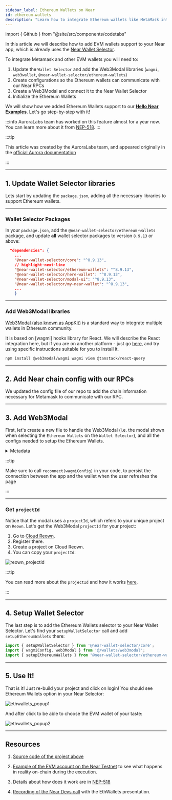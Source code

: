 ```yaml
---
sidebar_label: Ethereum Wallets on Near
id: ethereum-wallets
description: "Learn how to integrate Ethereum wallets like MetaMask into your NEAR DApp using the Near Wallet Selector, Web3Modal, and wagmi libraries."
---
```


import { Github } from "@site/src/components/codetabs"

In this article we will describe how to add EVM wallets support to your Near app, which is already uses the [Near Wallet Selector](https://github.com/near/wallet-selector/).

To integrate Metamask and other EVM wallets you will need to:

1. Update the `Wallet Selector` and add the Web3Modal libraries (`wagmi`, `web3wallet`, `@near-wallet-selector/ethereum-wallets`)
2. Create configurations so the Ethereum wallets can communicate with our Near RPCs
3. Create a Web3Modal and connect it to the Near Wallet Selector
4. Initialize the Ethereum Wallets 

We will show how we added Ethereum Wallets support to our [**Hello Near Examples**](https://github.com/near-examples/hello-near-examples/tree/main/frontend). Let's go step-by-step with it!

:::info
AuroraLabs team has worked on this feature almost for a year now. You can learn more about it from [NEP-518](https://github.com/near/NEPs/issues/518).
:::

:::tip

This article was created by the AuroraLabs team, and appeared originally in the [official Aurora documentation](https://doc.aurora.dev/dev-reference/eth-wallets)

:::

---

## 1. Update Wallet Selector libraries

Lets start by updating the `package.json`, adding all the necessary libraries to support Ethereum wallets.

<hr class="subsection" />

### Wallet Selector Packages


In your `package.json`, add the `@near-wallet-selector/ethereum-wallets` package, and update **all** wallet selector packages to version `8.9.13` or above:

```json title="package.json"
  "dependencies": {
    ...
    "@near-wallet-selector/core": "^8.9.13",
    // highlight-next-line
    "@near-wallet-selector/ethereum-wallets": "^8.9.13",
    "@near-wallet-selector/here-wallet": "^8.9.13",
    "@near-wallet-selector/modal-ui": "^8.9.13",
    "@near-wallet-selector/my-near-wallet": "^8.9.13",
    ...
    }
```

<hr class="subsection" />

### Add Web3Modal libraries

[Web3Modal (also known as AppKit)](https://reown.com/appkit) is a standard way to integrate multiple wallets in Ethereum community.

It is based on [wagmi] hooks library for React. We will describe the React integration here, but if you are on another platform - just go [here](https://docs.reown.com/appkit/overview#get-started), and try using specific instructions suitable for you to install it.

```bash
npm install @web3modal/wagmi wagmi viem @tanstack/react-query
```

---

## 2. Add Near chain config with our RPCs

We updated the config file of our repo to add the chain information necessary for Metamask to communicate with our RPC.

<Github fname="config.js" language="js"
      url="https://github.com/near-examples/hello-near-examples/blob/main/frontend/src/config.js"
      start="6" end="20" />

---

## 3. Add Web3Modal

First, let's create a new file to handle the Web3Modal (i.e. the modal shown when selecting the `Ethereum Wallets` on the `Wallet Selector`), and all the configs needed to setup the Ethereum Wallets.

<Github fname="web3modal.js" language="js"
      url="https://github.com/near-examples/hello-near-examples/blob/main/frontend/src/wallets/web3modal.js" />

<details>
  <summary> Metadata </summary>

  You can pass a `metadata` object to the `walletConnect` connector. This object will be displayed in the EVM wallets, like MetaMask.

  ```js title="source/wallets/web3modal.js"
  const url = "http://localhost:3000";

  const metadata = {
    name: "Onboard to NEAR Protocol with EVM Wallet",
    description: "Discover NEAR Protocol with Ethereum and NEAR wallets.",
    url: url,
    icons: [`${url}/icon.svg`],
  };
  ```

  This tracks the app requesting the connection on the WalletConnect side. See more [here](https://wagmi.sh/core/api/connectors/walletConnect#metadata).

</details>

:::tip

Make sure to call `reconnect(wagmiConfig)` in your code, to persist the connection between the app and the wallet when the user refreshes the page

:::

<hr class="subsection" />

### Get `projectId`

Notice that the modal uses a `projectId`, which refers to your unique project on `Reown`. Let's get the Web3Modal `projectId` for your project:

1. Go to [Cloud Reown](https://cloud.reown.com/).
2. Register there.
3. Create a project on Cloud Reown.
4. You can copy your `projectId`:

![reown_projectid](https://doc.aurora.dev/assets/images/reown_projectid-dbd1cc5521998d2f16545598ac925a5e.png)

:::tip

You can read more about the `projectId` and how it works [here](https://docs.reown.com/appkit/react/core/installation#cloud-configuration).

:::

---

## 4. Setup Wallet Selector

The last step is to add the Ethereum Wallets selector to your Near Wallet Selector. Let's find your `setupWalletSelector` call and add `setupEthereumWallets` there:

```js showLineNumbers
import { setupWalletSelector } from '@near-wallet-selector/core';
import { wagmiConfig, web3Modal } from '@/wallets/web3modal';
import { setupEthereumWallets } from "@near-wallet-selector/ethereum-wallets";
```

<Github fname="web3modal.js" language="js" start="42" end="53" metastring="{10}"
      url="https://github.com/near-examples/hello-near-examples/blob/main/frontend/src/wallets/near.js" />


---

## 5. Use It!

That is it! Just re-build your project and click on login! You should see Ethereum Wallets option in your Near Selector:

![ethwallets_popup1](https://doc.aurora.dev/assets/images/ethwallets_popup1-b113d70e3578a75f0f996aa3bcdf43e9.png)

And after click to be able to choose the EVM wallet of your taste:

![ethwallets_popup2](https://doc.aurora.dev/assets/images/ethwallets_popup2-8484d037a465af5134f112fba6eef918.png)

---

## Resources

1. [Source code of the project above](https://github.com/near-examples/hello-near-examples/blob/main/frontend/)

2. [Example of the EVM account on the Near Testnet](https://testnet.nearblocks.io/address/0xe5acd26a443d2d62f6b3379c0a5b2c7ac65d9454) to see what happens in reality on-chain during the execution.

3. Details about how does it work are in [NEP-518](https://github.com/near/NEPs/issues/518)

4. [Recording of the Near Devs call](https://drive.google.com/file/d/1xGWN1yRLzFmRn1e29kbSiO2W1JsxuJH-/view?usp=sharing) with the EthWallets presentation.
